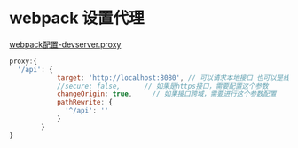 
# webpack 设置代理

[webpack配置-devserver.proxy](https://webpack.js.org/configuration/dev-server/#devserver-proxy)
```js
proxy:{
  '/api': {
            target: 'http://localhost:8080', // 可以请求本地接口 也可以是线上接口
            //secure: false,      // 如果是https接口，需要配置这个参数
            changeOrigin: true,     // 如果接口跨域，需要进行这个参数配置
            pathRewrite: {
              '^/api': ''
            }
        }
}

```
